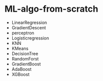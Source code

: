 # ML-algo-from-scratch
- LinearRegression
- GradientDescent
- perceptron
- Logisticregression
- KNN
- KMeans
- DecisionTree
- RandomForst
- GradientBoost
- AdaBoost
- XGBoost
